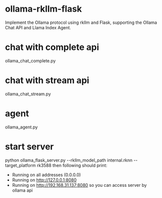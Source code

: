 # ollama-rkllm-flask
Implement the Ollama protocol using rkllm and Flask, supporting the Ollama Chat API and Llama Index Agent.

# chat with complete api
ollama_chat_complete.py

# chat with stream api
ollama_chat_stream.py

# agent
ollama_agent.py

# start server
python ollama_flask_server.py --rkllm_model_path internal.rknn --target_platform rk3588
then following should print:
 * Running on all addresses (0.0.0.0)
 * Running on http://127.0.0.1:8080
 * Running on http://192.168.31.137:8080
so you can access server by ollama api

